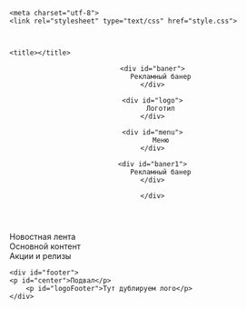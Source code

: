 <!DOCTYPE html>
<html>
<head>


    <meta charset="utf-8">
    <link rel="stylesheet" type="text/css" href="style.css">
  


	<title></title>
</head>
<body>

<header>
	<div id="head">

	<div id="baner">
		Рекламный банер
	</div>

	<div id="logo">
		Логотип
	</div>

	<div id="menu">
		Меню
	</div>

	<div id="baner1">
		Рекламный банер
	</div>

	</div>
</header>

<div id="conteyner">

<div id="leftSaitebar">
	Новостная лента
</div>

<div id="blok">
	Основной контент
</div>

<div id="rightSaitbar">
	Акции и релизы
</div>

</div>

<footer>
	
	<div id="footer">
	<p id="center">Подвал</p>
		<p id="logoFooter">Тут дублируем лого</p> 
	</div>

</footer>

</body>
</html>
